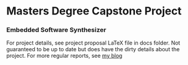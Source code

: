 # Masters Degree Capstone Project
### Embedded Software Synthesizer

For project details, see project proposal LaTeX file in docs folder. Not guaranteed to be up to date but does have the dirty details about the project. For more regular reports, see [my blog](https://benstoneking.netlify.app/posts/)
